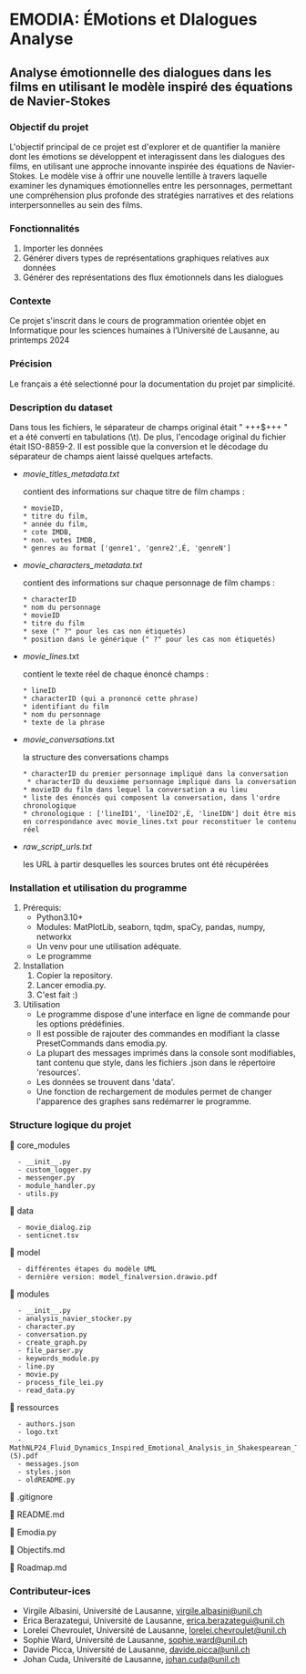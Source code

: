 # EMODIA: ÉMotions et DIalogues Analyse
## Analyse émotionnelle des dialogues dans les films en utilisant le modèle inspiré des équations de Navier-Stokes

### Objectif du projet
L'objectif principal de ce projet est d'explorer et de quantifier la manière dont les émotions se développent et interagissent dans les dialogues des films, en utilisant une approche innovante inspirée des équations de Navier-Stokes. Le modèle vise à offrir une nouvelle lentille à travers laquelle examiner les dynamiques émotionnelles entre les personnages, permettant une compréhension plus profonde des stratégies narratives et des relations interpersonnelles au sein des films.

### Fonctionnalités
1. Importer les données
2. Générer divers types de représentations graphiques relatives aux données
3. Générer des représentations des flux émotionnels dans les dialogues

### Contexte
Ce projet s'inscrit dans le cours de programmation orientée objet en Informatique pour les sciences humaines à l’Université de Lausanne, au printemps 2024

### Précision
Le français a été selectionné pour la documentation du projet par simplicité.

### Description du dataset
Dans tous les fichiers, le séparateur de champs original était " +++$+++ " et a été converti en tabulations (\t). De plus, l'encodage original du fichier était ISO-8859-2. Il est possible que la conversion et le décodage du séparateur de champs aient laissé quelques artefacts.

* _movie_titles_metadata.txt_

   contient des informations sur chaque titre de film
   champs :
  
      * movieID,
      * titre du film,
      * année du film,
      * cote IMDB,
      * non. votes IMDB,
      * genres au format ['genre1', 'genre2',É, 'genreN']
  
* _movie_characters_metadata.txt_

   contient des informations sur chaque personnage de film
   champs :
  
      * characterID
      * nom du personnage
      * movieID
      * titre du film
      * sexe (" ?" pour les cas non étiquetés)
      * position dans le générique (" ?" pour les cas non étiquetés)
  
* _movie_lines_.txt

   contient le texte réel de chaque énoncé
   champs :
  
      * lineID
      * characterID (qui a prononcé cette phrase)
      * identifiant du film
      * nom du personnage
      * texte de la phrase

* _movie_conversations_.txt

   la structure des conversations
   champs
  
      * characterID du premier personnage impliqué dans la conversation
       * characterID du deuxième personnage impliqué dans la conversation
      * movieID du film dans lequel la conversation a eu lieu
      * liste des énoncés qui composent la conversation, dans l'ordre chronologique
      * chronologique : ['lineID1', 'lineID2',É, 'lineIDN'] doit être mis en correspondance avec movie_lines.txt pour reconstituer le contenu réel

* _raw_script_urls.txt_
  
   les URL à partir desquelles les sources brutes ont été récupérées

### Installation et utilisation du programme
1. Prérequis:
   * Python3.10+
   * Modules: MatPlotLib, seaborn, tqdm, spaCy, pandas, numpy, networkx
   * Un venv pour une utilisation adéquate.
   * Le programme
3. Installation
   1. Copier la repository.
   2. Lancer emodia.py.
   3. C'est fait :)
5. Utilisation
   * Le programme dispose d'une interface en ligne de commande pour les options prédéfinies.
   * Il est possible de rajouter des commandes en modifiant la classe PresetCommands dans emodia.py.
   * La plupart des messages imprimés dans la console sont modifiables, tant contenu que style, dans les fichiers .json dans le répertoire 'resources'.
   * Les données se trouvent dans 'data'.
   * Une fonction de rechargement de modules permet de changer l'apparence des graphes sans redémarrer le programme.  

### Structure logique du projet 

📁 core_modules

      - __init__.py
      - custom_logger.py
      - messenger.py
      - module_handler.py
      - utils.py

📁 data 

      - movie_dialog.zip
      - senticnet.tsv

📁 model

      - différentes étapes du modèle UML
      - dernière version: model_finalversion.drawio.pdf
      

📁 modules 

      - __init__.py
      - analysis_navier_stocker.py
      - character.py
      - conversation.py
      - create_graph.py
      - file_parser.py
      - keywords_module.py
      - line.py
      - movie.py
      - process_file_lei.py
      - read_data.py

📁 ressources

      - authors.json
      - logo.txt
      - MathNLP24_Fluid_Dynamics_Inspired_Emotional_Analysis_in_Shakespearean_Tragedies_A_Novel_Computational_Linguistics_Mtehodology (5).pdf
      - messages.json
      - styles.json
      - oldREADME.py

📄 .gitignore

📄 README.md

📄 Emodia.py

📄 Objectifs.md

📄 Roadmap.md

### Contributeur-ices 
- Virgile Albasini, Université de Lausanne, virgile.albasini@unil.ch
- Erica Berazategui, Université de Lausanne, erica.berazategui@unil.ch
- Lorelei Chevroulet, Université de Lausanne, lorelei.chevroulet@unil.ch
- Sophie Ward, Université de Lausanne, sophie.ward@unil.ch
- Davide Picca, Université de Lausanne, davide.picca@unil.ch
- Johan Cuda, Université de Lausanne, johan.cuda@unil.ch
